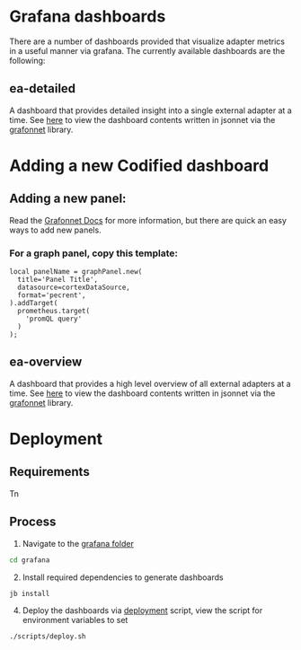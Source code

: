 # Grafana dashboards

There are a number of dashboards provided that visualize adapter metrics in a useful manner via grafana.
The currently available dashboards are the following:

## ea-detailed

A dashboard that provides detailed insight into a single external adapter at a time.
See [here](./src/eaDetailed.jsonnet) to view the dashboard contents written in jsonnet via the [grafonnet](https://github.com/grafana/grafonnet-lib) library.

# Adding a new Codified dashboard

## Adding a new panel:

Read the [Grafonnet Docs](https://grafana.github.io/grafonnet-lib/api-docs/) for more information, but there are quick an easy ways to add new panels.

### For a graph panel, copy this template:

```
local panelName = graphPanel.new(
  title='Panel Title',
  datasource=cortexDataSource,
  format='pecrent',
).addTarget(
  prometheus.target(
    'promQL query'
  )
);
```

## ea-overview

A dashboard that provides a high level overview of all external adapters at a time.
See [here](./src/eaOverview.jsonnet) to view the dashboard contents written in jsonnet via the [grafonnet](https://github.com/grafana/grafonnet-lib) library.

# Deployment

## Requirements

Tn

## Process

1. Navigate to the [grafana folder](.)

```sh
cd grafana
```

2. Install required dependencies to generate dashboards

```sh
jb install
```

4. Deploy the dashboards via [deployment](./scripts/deploy) script, view the script for
   environment variables to set

```sh
./scripts/deploy.sh
```
